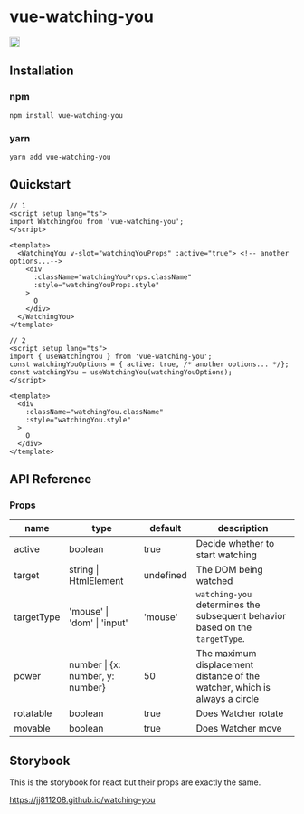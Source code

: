 # vue-watching-you

<a href="https://www.npmjs.com/package/vue-watching-you"><img src="https://badge.fury.io/js/vue-watching-you.svg" alt="npm version" height="18"></a>

## Installation

### npm

```
npm install vue-watching-you
```

### yarn

```
yarn add vue-watching-you
```

## Quickstart

```vue
// 1
<script setup lang="ts">
import WatchingYou from 'vue-watching-you';
</script>

<template>
  <WatchingYou v-slot="watchingYouProps" :active="true"> <!-- another options...-->
    <div
      :className="watchingYouProps.className"
      :style="watchingYouProps.style"
    >
      O
    </div>
  </WatchingYou>
</template>

// 2
<script setup lang="ts">
import { useWatchingYou } from 'vue-watching-you';
const watchingYouOptions = { active: true, /* another options... */};
const watchingYou = useWatchingYou(watchingYouOptions);
</script>

<template>
  <div
    :className="watchingYou.className"
    :style="watchingYou.style"
  >
    O
  </div>
</template>
```

## API Reference

### Props

|name|type|default|description|
|----|----|-------|-----------|
|active| boolean | true | Decide whether to start watching |
|target| string \| HtmlElement | undefined | The DOM being watched |
|targetType| 'mouse' \| 'dom' \| 'input' | 'mouse' | `watching-you` determines the subsequent behavior based on the `targetType`. |
|power| number \| {x: number, y: number} | 50 | The maximum displacement distance of the watcher, which is always a circle |
|rotatable| boolean | true | Does Watcher rotate|
|movable| boolean | true | Does Watcher move |

## Storybook

This is the storybook for react but their props are exactly the same.

<a href="https://jj811208.github.io/watching-you" target="_blank">https://jj811208.github.io/watching-you</a>
